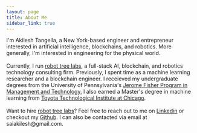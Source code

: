 ```yaml
---
layout: page
title: About Me
sidebar_link: true
---
```


<p class="message">I'm Akilesh Tangella, a New York-based engineer and entrepreneur interested in artificial intelligence, blockchains, and robotics. More generally, I'm interested in engineering for the physical world. <br/> <br/> Currently, I run <a href='https://robottreelabs.com' target = _blank>robot tree labs</a>, a full-stack AI, blockchain, and robotics technology consulting firm. Previously, I spent time as a machine learning researcher and a blockchain engineer. I receieved my undergraduate degrees from the University of Pennsylvania's <a href='https://fisher.wharton.upenn.edu/'>Jerome Fisher Program in Management and Technology.</a> I also earned a Master's degree in machine learning from <a href='https://ttic.edu' target=_blank>Toyota Technological Institute at Chicago</a>.
<br/><br/>
Want to hire <a href='https://robottreelabs.com' target = _blank>robot tree labs</a>? Feel free to reach out to me on <a href='https://www.linkedin.com/in/akilesh-tangella-681054135/' target=_blank>Linkedin</a> or checkout my <a href='https://github.com/saiakilesh' target=_blank>Github</a>. I can also be contacted via email at saiakilesh@gmail.com.
